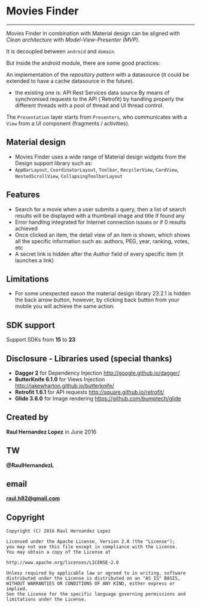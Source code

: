 # Movies Finder
-----------------
Movies Finder in combination with Material design can be aligned with *Clean architecture* with *Model-View-Presenter (MVP)*.

It is decoupled between `android` and `domain`.

But inside the android module, there are some good practices:

An implementation of the *repository pattern* with a datasource (it could be extended to have a cache datasource in the future).
- the existing one is: API Rest Services data source
By means of synchronised requests to the API (`Retrofit) by handling properly
the different threads with a pool of thread and UI thread control.

The `Presentation` layer starts from `Presenters`, who communicates with a `View` from a UI component (fragments / activities).

Material design
---------------
- Movies Finder uses a wide range of Material design widgets from the Design support library such as:
- `AppBarLayout`, `CoordinatorLayout`, `Toolbar`, `RecyclerView`, `CardView`, `NestedScrollView`, `CollapsingToolbarLayout`


Features
--------
- Search for a movie when a user submits a query, then a list of search results will be displayed with a thumbnail image and title if found any
- Error handling integrated for Internet connection issues or if 0 results achieved
- Once clicked an item, the detail view of an item is shown, which shows all the specific information such as: authors, PEG, year, ranking, votes, etc
- A secret link is hidden after the *Author* field of every specific item (it launches a link)

Limitations
-----------
- For some unexpected eason the material design library 23.2.1 is hidden the back arrow button,
however, by clicking back button from your mobile you will achieve the same action.

SDK support
------------
Support SDKs from **15** to **23**

Disclosure - Libraries used (special thanks)
--------------------------------------------
- **Dagger 2** for Dependency Injection
http://google.github.io/dagger/
- **ButterKnife 6.1.0** for Views Injection
http://jakewharton.github.io/butterknife/
- **Retrofit 1.6.1** for API requests
http://square.github.io/retrofit/
- **Glide 3.6.0** for Image rendering
https://github.com/bumptech/glide


Created by
----------
**Raul Hernandez Lopez**
in June 2016

TW
---
**@RaulHernandezL**

email
-----
**raul.h82@gmail.com**

Copyright
---------
```
Copyright (C) 2016 Raul Hernandez Lopez

Licensed under the Apache License, Version 2.0 (the "License");
you may not use this file except in compliance with the License.
You may obtain a copy of the License at

http://www.apache.org/licenses/LICENSE-2.0

Unless required by applicable law or agreed to in writing, software
distributed under the License is distributed on an "AS IS" BASIS,
WITHOUT WARRANTIES OR CONDITIONS OF ANY KIND, either express or implied.
See the License for the specific language governing permissions and
limitations under the License.
```
